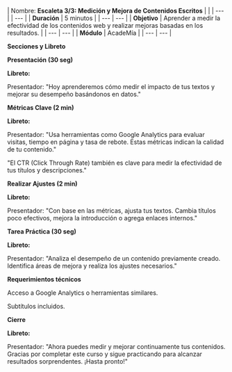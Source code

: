 | Nombre: **Escaleta 3/3: Medición y Mejora de Contenidos Escritos** |     |
| --- |     | --- |
| **Duración** | 5 minutos |
| --- | --- |
| **Objetivo** | Aprender a medir la efectividad de los contenidos web y realizar mejoras basadas en los resultados. |
| --- | --- |
| **Módulo** | AcadeMía |
| --- | --- |

**Secciones y Libreto**

**Presentación (30 seg)**

**Libreto:**

Presentador: "Hoy aprenderemos cómo medir el impacto de tus textos y mejorar su desempeño basándonos en datos."

**Métricas Clave (2 min)**

**Libreto:**

Presentador: "Usa herramientas como Google Analytics para evaluar visitas, tiempo en página y tasa de rebote. Estas métricas indican la calidad de tu contenido."

"El CTR (Click Through Rate) también es clave para medir la efectividad de tus títulos y descripciones."

**Realizar Ajustes (2 min)**

**Libreto:**

Presentador: "Con base en las métricas, ajusta tus textos. Cambia títulos poco efectivos, mejora la introducción o agrega enlaces internos."

**Tarea Práctica (30 seg)**

**Libreto:**

Presentador: "Analiza el desempeño de un contenido previamente creado. Identifica áreas de mejora y realiza los ajustes necesarios."

**Requerimientos técnicos**

Acceso a Google Analytics o herramientas similares.

Subtítulos incluidos.

**Cierre**

**Libreto:**

Presentador: "Ahora puedes medir y mejorar continuamente tus contenidos. Gracias por completar este curso y sigue practicando para alcanzar resultados sorprendentes. ¡Hasta pronto!"